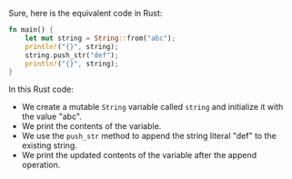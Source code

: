  Sure, here is the equivalent code in Rust:

```rust
fn main() {
    let mut string = String::from("abc");
    println!("{}", string);
    string.push_str("def");
    println!("{}", string);
}
```

In this Rust code:
- We create a mutable `String` variable called `string` and initialize it with the value "abc".
- We print the contents of the variable.
- We use the `push_str` method to append the string literal "def" to the existing string.
- We print the updated contents of the variable after the append operation.
